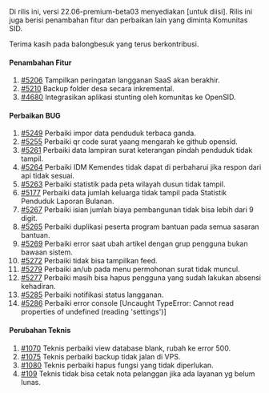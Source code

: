 Di rilis ini, versi 22.06-premium-beta03 menyediakan [untuk diisi]. Rilis ini juga berisi penambahan fitur dan perbaikan lain yang diminta Komunitas SID.

Terima kasih pada balongbesuk yang terus berkontribusi.

#### Penambahan Fitur

1. [#5206](https://github.com/OpenSID/OpenSID/issues/5206) Tampilkan peringatan langganan SaaS akan berakhir.
2. [#5210](https://github.com/OpenSID/OpenSID/issues/5210) Backup folder desa secara inkremental.
3. [#4680](https://github.com/OpenSID/OpenSID/issues/4680) Integrasikan aplikasi stunting oleh komunitas ke OpenSID.


#### Perbaikan BUG

1. [#5249](https://github.com/OpenSID/OpenSID/issues/5249) Perbaiki impor data penduduk terbaca ganda.
2. [#5255](https://github.com/OpenSID/OpenSID/issues/5255) Perbaiki qr code surat yaang mengarah ke github opensid.
3. [#5261](https://github.com/OpenSID/OpenSID/issues/5261) Perbaiki data lampiran surat keterangan pindah penduduk tidak tampil.
4. [#5264](https://github.com/OpenSID/OpenSID/issues/5264) Perbaiki IDM Kemendes tidak dapat di perbaharui jika respon dari api tidak sesuai.
5. [#5263](https://github.com/OpenSID/OpenSID/issues/5263) Perbaiki statistik pada peta wilayah dusun tidak tampil.
6. [#5177](https://github.com/OpenSID/OpenSID/issues/5177) Perbaiki data jumlah keluarga tidak tampil pada Statistik Penduduk Laporan Bulanan.
7. [#5267](https://github.com/OpenSID/OpenSID/issues/5267) Perbaiki isian jumlah biaya pembangunan tidak bisa lebih dari 9 digit.
8. [#5265](https://github.com/OpenSID/OpenSID/issues/5265) Perbaiki duplikasi peserta program bantuan pada semua sasaran bantuan.
9. [#5269](https://github.com/OpenSID/OpenSID/issues/5269) Perbaiki error saat ubah artikel dengan grup pengguna bukan bawaan sistem.
10. [#5272](https://github.com/OpenSID/OpenSID/issues/5272) Perbaiki tidak bisa tampilkan feed.
11. [#5279](https://github.com/OpenSID/OpenSID/issues/5279) Perbaiki an/ub pada menu permohonan surat tidak muncul.
12. [#5277](https://github.com/OpenSID/OpenSID/issues/5277) Perbaiki masih bisa hapus pengguna yang sudah lakukan absensi kehadiran.
13. [#5285](https://github.com/OpenSID/OpenSID/issues/5285) Perbaiki notifikasi status langganan.
14. [#5286](https://github.com/OpenSID/OpenSID/issues/5286) Perbaiki error console [Uncaught TypeError: Cannot read properties of undefined (reading 'settings')]

#### Perubahan Teknis

1. [#1070](https://github.com/OpenSID/premium/pull/1070) Teknis perbaiki view database blank, rubah ke error 500.
2. [#1075](https://github.com/OpenSID/premium/pull/1075) Teknis perbaiki backup tidak jalan di VPS.
3. [#1080](https://github.com/OpenSID/premium/pull/1080) Teknis perbaiki hapus fungsi yang tidak diperlukan.
4. [#109](https://github.com/OpenSID/wiki-layanan-opendesa/issues/109) Teknis tidak bisa cetak nota pelanggan jika ada layanan yg belum lunas.
